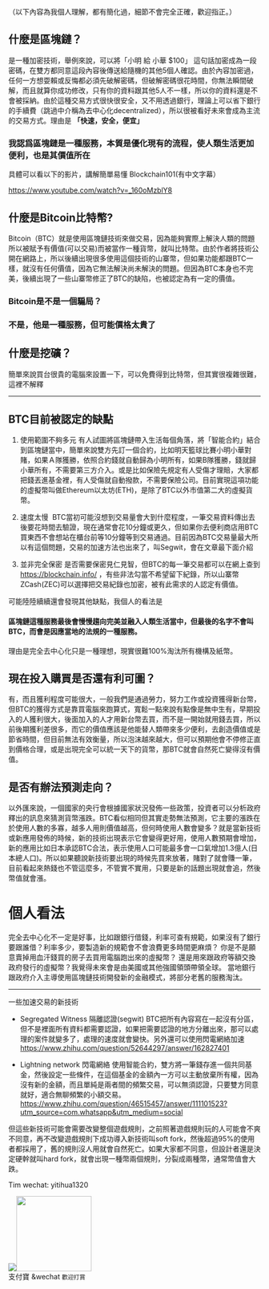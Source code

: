（以下內容為我個人理解，都有簡化過，細節不會完全正確，歡迎指正。）

## 什麼是區塊鏈？

是一種加密技術，舉例來說，可以將「小明 給 小華 $100」 這句話加密成為一段密碼，在雙方都同意這段內容後傳送給隨機的其他5個人確認。由於內容加密過，任何一方想耍賴或反悔都必須先破解密碼，但破解密碼很花時間，你無法瞬間破解，而且就算你成功修改，只有你的資料跟其他5人不一樣，所以你的資料還是不會被採納。由於這種交易方式很快很安全，又不用透過銀行，理論上可以省下銀行的手續費（跳過中介稱為去中心化decentralized），所以很被看好未來會成為主流的交易方式。理由是 **「快速，安全，便宜」**
### 我認爲區塊鏈是一種服務，本質是優化現有的流程，使人類生活更加便利，也是其價值所在
具體可以看以下的影片，講解簡單易懂
Blockchain101(有中文字幕）

https://www.youtube.com/watch?v=_160oMzblY8

## 什麼是Bitcoin比特幣?
Bitcoin（BTC）就是使用區塊鏈技術來做交易，因為能夠實際上解決人類的問題所以被賦予有價值(可以交易)而被當作一種貨幣，就叫比特幣。由於作者將技術公開在網路上，所以後續出現很多使用這個技術的山寨幣，但如果功能都跟BTC一樣，就沒有任何價值，因為它無法解決尚未解決的問題。但因為BTC本身也不完美，後續出現了一些山寨幣修正了BTC的缺陷，也被認定為有一定的價值。

### Bitcoin是不是一個騙局？
### 不是，他是一種服務，但可能價格太貴了

## 什麼是挖礦？
簡單來說買台很貴的電腦來設置一下，可以免費得到比特幣，但其實很複雜很難，這裡不解釋
<hr>

## BTC目前被認定的缺點

1. 使用範圍不夠多元
  有人試圖將區塊鏈帶入生活每個角落，將「智能合約」結合到區塊鏈當中，簡單來說雙方先訂一個合約，比如明天籃球比賽小明小華對賭，如果Ａ隊獲勝，依照合約錢就自動歸為小明所有，如果B隊獲勝，錢就歸小華所有，不需要第三方介入。或是比如保險先規定有人受傷才理賠，大家都把錢丟進基金裡，有人受傷就自動撥款，不需要保險公司。目前實現這項功能的虛擬幣叫做Ethereum以太坊(ETH)，是除了BTC以外市值第二大的虛擬貨幣。
  
2. 速度太慢
  BTC當初可能沒想到交易量會大到什麼程度，一筆交易資料傳出去後要花時間去驗證，現在通常會花10分鐘或更久，但如果你去便利商店用BTC買東西不會想站在櫃台前等10分鐘等到交易通過。目前因為BTC交易量最大所以有這個問題，交易的加速方法也出來了，叫Segwit，會在文章最下面介紹
  
3. 並非完全保密
  是否需要保密見仁見智，但BTC的每一筆交易都可以在網上查到 https://blockchain.info/ ，有些非法勾當不希望留下紀錄，所以山寨幣ZCash(ZEC)可以選擇把交易紀錄也加密，被有此需求的人認定有價值。

可能陸陸續續還會發現其他缺點，我個人的看法是
#### 區塊鏈這種服務最後會慢慢趨向完美並融入人類生活當中，但最後的名字不會叫BTC，而會是因應當地的法規的一種服務。
理由是完全去中心化只是一種理想，現實很難100%淘汰所有機構及紙幣。

## 現在投入購買是否還有利可圖？
有，而且獲利程度可能很大，一般我們是通過勞力，努力工作或投資獲得新台幣，但BTC的獲得方式是靠買電腦來跑算式，寬鬆一點來說有點像是無中生有，早期投入的人獲利很大，後面加入的人才用新台幣去買，而不是一開始就用錢去買，所以前後期獲利差很多，而它的價值應該是他能替人類帶來多少便利，去創造價值或是節省時間，但目前無法有效衡量，所以泡沫越來越大，但可以預期他會不停修正直到價格合理，或是出現完全可以統一天下的貨幣，那BTC就會自然死亡變得沒有價值。

## 是否有辦法預測走向？
以外匯來說，一個國家的央行會根據國家狀況發佈一些政策，投資者可以分析政府釋出的訊息來猜測貨幣漲跌。BTC看似相同但其實走勢無法預測，它主要的漲跌在於使用人數的多寡，越多人用則價值越高，但何時使用人數會變多？就是當新技術或新應用發佈的時候，新的技術出現表示它會變得更好用，使用人數預期會增加，新的應用比如日本承認BTC合法，表示使用人口可能最多會一口氣增加1.3億人(日本總人口)。所以如果聽說新技術要出現的時候先買來放著，賭對了就會賺一筆，目前看起來熱錢也不管這麼多，不管實不實用，只要是新的話題出現就會追，然後幣值就會漲。


# 個人看法
完全去中心化不一定是好事，比如跟銀行借錢，利率可查有規範，如果沒有了銀行要跟誰借？利率多少，要製造新的規範會不會浪費更多時間更麻煩？ 你是不是願意賣掉用血汗錢買的房子去買用電腦跑出來的虛擬幣？ 還是用來跟政府等額交換政府發行的虛擬幣？我覺得未來會是由美國或其他強國領頭帶領全球。 當地銀行跟政府介入主導使用區塊鏈技術開發新的金融模式，將部分老舊的服務淘汰。

<hr>
一些加速交易的新技術

- Segregated Witness 隔離認證(segwit) 
BTC把所有內容寫在一起沒有分區，但不是裡面所有資料都需要認證，如果把需要認證的地方分離出來，那可以處理的案件就變多了，處理的速度就會變快。另外還可以使用閃電網絡加速
https://www.zhihu.com/question/52644297/answer/162827401

- Lightning network 閃電網絡
使用智能合約，雙方將一筆錢存進一個共同基金，然後設定一些條件，在這個基金的金額內一方可以主動放棄所有權，因為沒有新的金額，而且單純是兩者間的頻繁交易，可以無須認證，只要雙方同意就好，適合無聊頻繁的小額交易。
https://www.zhihu.com/question/46515457/answer/111101523?utm_source=com.whatsapp&utm_medium=social

但這些新技術可能會需要改變整個遊戲規則，之前照著遊戲規則玩的人可能會不爽不同意，再不改變遊戲規則下成功導入新技術叫soft fork，然後超過95%的使用者都採用了，舊的規則沒人用就會自然死亡。如果大家都不同意，但設計者還是決定硬幹就叫hard fork，就會出現一種幣兩個規則，分裂成兩種幣，通常幣值會大跌。


Tim
wechat: yitihua1320

<img src=https://ww4.sinaimg.cn/large/006tNbRwgy1ffop5e002ij3046045q45.jpg><img src=https://ww4.sinaimg.cn/large/006tNbRwgy1ffphu2c3wej30b40b876m.jpg width=150 height=150><br>支付寶 &wechat
<small>歡迎打賞 </small>






